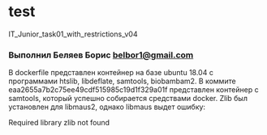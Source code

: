 # test
IT_Junior_task01_with_restrictions_v04
### Выполнил Беляев Борис belbor1@gmail.com
В dockerfile представлен контейнер на базе ubuntu 18.04 с программами htslib, libdeflate, samtools, biobambam2.
В коммите eaa2655a7b2c75ee49cdf515985c19d1f329a01f представлен контейнер с samtools, который успешно собирается средствами docker.
Zlib был установлен для libmaus2, однако libmaus выдет ошибку: 

  Required library zlib not found
